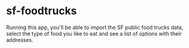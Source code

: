 # sf-foodtrucks
Running this app, you'll be able to import the SF public food trucks data, select the type of food you like to eat and see a list of options with their addresses.
